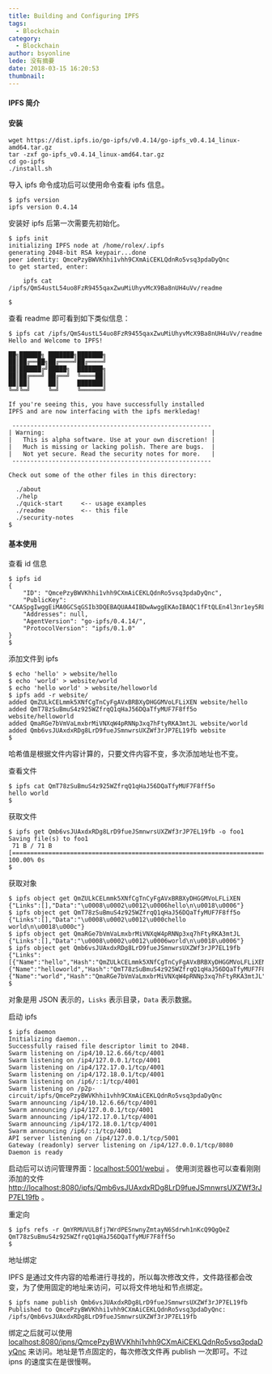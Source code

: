 ```yaml
---
title: Building and Configuring IPFS
tags:
  - Blockchain
category:
  - Blockchain
author: bsyonline
lede: 没有摘要
date: 2018-03-15 16:20:53
thumbnail:
---
```


#### **IPFS 简介**

#### **安装**
```
wget https://dist.ipfs.io/go-ipfs/v0.4.14/go-ipfs_v0.4.14_linux-amd64.tar.gz
tar -zxf go-ipfs_v0.4.14_linux-amd64.tar.gz
cd go-ipfs
./install.sh
```
导入 ipfs 命令成功后可以使用命令查看 ipfs 信息。

```
$ ipfs version
ipfs version 0.4.14
```

 安装好 ipfs 后第一次需要先初始化。

``` 
$ ipfs init
initializing IPFS node at /home/rolex/.ipfs
generating 2048-bit RSA keypair...done
peer identity: QmcePzyBWVKhhi1vhh9CXmAiCEKLQdnRo5vsq3pdaDyQnc
to get started, enter:

	ipfs cat /ipfs/QmS4ustL54uo8FzR9455qaxZwuMiUhyvMcX9Ba8nUH4uVv/readme

$ 
 ```
查看 readme 即可看到如下类似信息：

```
$ ipfs cat /ipfs/QmS4ustL54uo8FzR9455qaxZwuMiUhyvMcX9Ba8nUH4uVv/readme
Hello and Welcome to IPFS!

██╗██████╗ ███████╗███████╗
██║██╔══██╗██╔════╝██╔════╝
██║██████╔╝█████╗  ███████╗
██║██╔═══╝ ██╔══╝  ╚════██║
██║██║     ██║     ███████║
╚═╝╚═╝     ╚═╝     ╚══════╝

If you're seeing this, you have successfully installed
IPFS and are now interfacing with the ipfs merkledag!

 -------------------------------------------------------
| Warning:                                              |
|   This is alpha software. Use at your own discretion! |
|   Much is missing or lacking polish. There are bugs.  |
|   Not yet secure. Read the security notes for more.   |
 -------------------------------------------------------

Check out some of the other files in this directory:

  ./about
  ./help
  ./quick-start     <-- usage examples
  ./readme          <-- this file
  ./security-notes
$ 
```

#### **基本使用**
查看 id 信息

```
$ ipfs id
{
	"ID": "QmcePzyBWVKhhi1vhh9CXmAiCEKLQdnRo5vsq3pdaDyQnc",
	"PublicKey": "CAASpgIwggEiMA0GCSqGSIb3DQEBAQUAA4IBDwAwggEKAoIBAQC1fFtQLEn4l3nr1ey5RLkmIc3Gx6HTamconhoGPD9Fjw8+KVmH3e52SxH9t3Xxan2ZuG7Eh59IkY13gceakV6vvYvM2WZfipHJ5FKM2KCZ2vukytBV3prU3uk/UszX/ZDJP/IUhJg4HLHjRvaPYlbTEwbi9RwfC10ViGHWmGSitkNaKYwqHkMpZjP5mqfi19ycCN9k0cCGwFophXmR3x9DvlPqP0zctm/GY9hqCVSo5H8c1OCLhO5uNhs1EcpMnY3629pJsLMi03Y4lZaky2YQZLfmb2T18BvQPKSq+byuS2oL6wWam4y8LJIDHevl7y4AOFeVq2w44b3ypW/nkJ+JAgMBAAE=",
	"Addresses": null,
	"AgentVersion": "go-ipfs/0.4.14/",
	"ProtocolVersion": "ipfs/0.1.0"
}
$ 
```

添加文件到 ipfs
```
$ echo 'hello' > website/hello
$ echo 'world' > website/world
$ echo 'hello world' > website/helloworld
$ ipfs add -r website/
added QmZULkCELmmk5XNfCgTnCyFgAVxBRBXyDHGGMVoLFLiXEN website/hello
added QmT78zSuBmuS4z925WZfrqQ1qHaJ56DQaTfyMUF7F8ff5o website/helloworld
added QmaRGe7bVmVaLmxbrMiVNXqW4pRNNp3xq7hFtyRKA3mtJL website/world
added Qmb6vsJUAxdxRDg8LrD9fueJSmnwrsUXZWf3rJP7EL19fb website
$ 
```
哈希值是根据文件内容计算的，只要文件内容不变，多次添加地址也不变。

查看文件

```
$ ipfs cat QmT78zSuBmuS4z925WZfrqQ1qHaJ56DQaTfyMUF7F8ff5o
hello world
$ 
```

获取文件
```
$ ipfs get Qmb6vsJUAxdxRDg8LrD9fueJSmnwrsUXZWf3rJP7EL19fb -o foo1
Saving file(s) to foo1
 71 B / 71 B [====================================================================================================================================================================================================================] 100.00% 0s
$ 
```

获取对象
```
$ ipfs object get QmZULkCELmmk5XNfCgTnCyFgAVxBRBXyDHGGMVoLFLiXEN
{"Links":[],"Data":"\u0008\u0002\u0012\u0006hello\n\u0018\u0006"}
$ ipfs object get QmT78zSuBmuS4z925WZfrqQ1qHaJ56DQaTfyMUF7F8ff5o
{"Links":[],"Data":"\u0008\u0002\u0012\u000chello world\n\u0018\u000c"}
$ ipfs object get QmaRGe7bVmVaLmxbrMiVNXqW4pRNNp3xq7hFtyRKA3mtJL
{"Links":[],"Data":"\u0008\u0002\u0012\u0006world\n\u0018\u0006"}
$ ipfs object get Qmb6vsJUAxdxRDg8LrD9fueJSmnwrsUXZWf3rJP7EL19fb
{"Links":[{"Name":"hello","Hash":"QmZULkCELmmk5XNfCgTnCyFgAVxBRBXyDHGGMVoLFLiXEN","Size":14},{"Name":"helloworld","Hash":"QmT78zSuBmuS4z925WZfrqQ1qHaJ56DQaTfyMUF7F8ff5o","Size":20},{"Name":"world","Hash":"QmaRGe7bVmVaLmxbrMiVNXqW4pRNNp3xq7hFtyRKA3mtJL","Size":14}],"Data":"\u0008\u0001"}
$ 
```
对象是用 JSON 表示的，```Lisks``` 表示目录，```Data``` 表示数据。

启动 ipfs
```
$ ipfs daemon
Initializing daemon...
Successfully raised file descriptor limit to 2048.
Swarm listening on /ip4/10.12.6.66/tcp/4001
Swarm listening on /ip4/127.0.0.1/tcp/4001
Swarm listening on /ip4/172.17.0.1/tcp/4001
Swarm listening on /ip4/172.18.0.1/tcp/4001
Swarm listening on /ip6/::1/tcp/4001
Swarm listening on /p2p-circuit/ipfs/QmcePzyBWVKhhi1vhh9CXmAiCEKLQdnRo5vsq3pdaDyQnc
Swarm announcing /ip4/10.12.6.66/tcp/4001
Swarm announcing /ip4/127.0.0.1/tcp/4001
Swarm announcing /ip4/172.17.0.1/tcp/4001
Swarm announcing /ip4/172.18.0.1/tcp/4001
Swarm announcing /ip6/::1/tcp/4001
API server listening on /ip4/127.0.0.1/tcp/5001
Gateway (readonly) server listening on /ip4/127.0.0.1/tcp/8080
Daemon is ready
```
启动后可以访问管理界面：[localhost:5001/webui](localhost:5001/webui) 。
使用浏览器也可以查看刚刚添加的文件 [http://localhost:8080/ipfs/Qmb6vsJUAxdxRDg8LrD9fueJSmnwrsUXZWf3rJP7EL19fb](http://localhost:8080/ipfs/Qmb6vsJUAxdxRDg8LrD9fueJSmnwrsUXZWf3rJP7EL19fb)  。

重定向

```
$ ipfs refs -r QmYRMUVULBfj7WrdPESnwnyZmtayN6Sdrwh1nKcQ9QgQeZ
QmT78zSuBmuS4z925WZfrqQ1qHaJ56DQaTfyMUF7F8ff5o
$ 
```

地址绑定

IPFS 是通过文件内容的哈希进行寻找的，所以每次修改文件，文件路径都会改变，为了使用固定的地址来访问，可以将文件地址和节点绑定。

```
$ ipfs name publish Qmb6vsJUAxdxRDg8LrD9fueJSmnwrsUXZWf3rJP7EL19fb
Published to QmcePzyBWVKhhi1vhh9CXmAiCEKLQdnRo5vsq3pdaDyQnc: /ipfs/Qmb6vsJUAxdxRDg8LrD9fueJSmnwrsUXZWf3rJP7EL19fb
```

绑定之后就可以使用 [localhost:8080/ipns/QmcePzyBWVKhhi1vhh9CXmAiCEKLQdnRo5vsq3pdaDyQnc](localhost:8080/ipns/QmcePzyBWVKhhi1vhh9CXmAiCEKLQdnRo5vsq3pdaDyQnc) 来访问。地址是节点固定的，每次修改文件再 publish 一次即可。不过 ipns 的速度实在是很慢啊。

